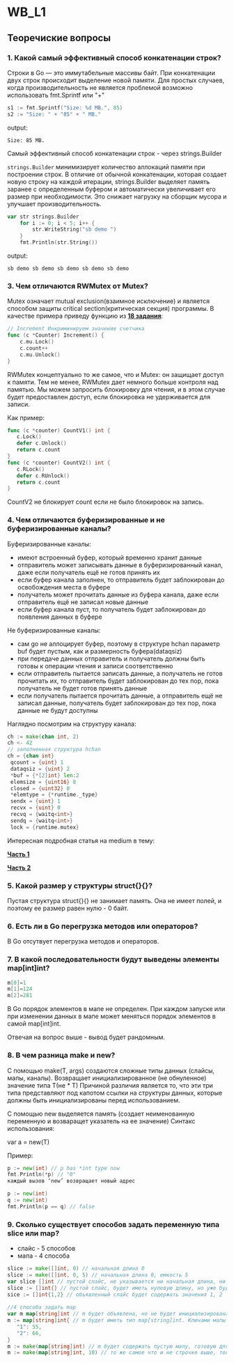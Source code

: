 # WB_L1

## Теоречиские вопросы

### 1. Какой самый эффективный способ конкатенации строк?
Строки в Go — это иммутабельные массивы байт.
При конкатенации двух строк происходит выделение новой памяти.
Для простых случаев, когда производительность не является проблемой возможно использовать fmt.Sprintf или "+"

```go
s1 := fmt.Sprintf("Size: %d MB.", 85)
s2 := "Size: " + "85" + " MB."
```
output:
```
Size: 85 MB.
```

Самый эффективный способ конкатенации строк - через strings.Builder

`strings.Builder` минимизирует количество аллокаций памяти при построении строк. В отличие от обычной конкатенации, которая создает новую строку на каждой итерации, strings.Builder выделяет память заранее с определенным буфером и автоматически увеличивает его размер при необходимости. Это снижает нагрузку на сборщик мусора и улучшает производительность.
```go
var str strings.Builder
	for i := 0; i < 5; i++ {
		str.WriteString("sb demo ")
	}
	fmt.Println(str.String())
```
output:
```
sb demo sb demo sb demo sb demo sb demo 
```


### 3. Чем отличаются RWMutex от Mutex?
Mutex означает mutual exclusion(взаимное исключение) и является способом защиты critical section(критическая секция) программы.
В качестве примера приведу функцию из [**18 задания**](https://github.com/faringet/WB_L1/blob/master/develop/dev18/task18.go):
```go
// Increment Инкриминируем значение счетчика
func (c *Counter) Increment() {
	c.mu.Lock()
	c.count++
	c.mu.Unlock()
}
```

RWMutex концептуально то же самое, что и Mutex: он защищает доступ к памяти. Тем не менее, RWMutex дает немного больше контроля над памятью. Мы можем запросить блокировку для чтения, и в этом случае будет предоставлен доступ, если блокировка не удерживается для записи.

Как пример:
```go
func (c *counter) CountV1() int {
   c.Lock()
   defer c.Unlock()
   return c.count
}
func (c *counter) CountV2() int {
   c.RLock()
   defer c.RUnlock()
   return c.count
}
```
CountV2 не блокирует count если не было блокировок на запись.


### 4. Чем отличаются буферизированные и не буферизированные каналы?
Буферизированные каналы:

* имеют встроенный буфер, который временно хранит данные
* отправитель может записывать данные в буферизированный канал, даже если получатель ещё не готов принять их
* если буфер канала заполнен, то отправитель будет заблокирован до освобождения места в буфере
* получатель может прочитать данные из буфера канала, даже если отправитель ещё не записал новые данные
* если буфер канала пуст, то получатель будет заблокирован до появления данных в буфере

Не буферизированные каналы:

* сам go не аллоцирует буфер, поэтому в структуре hchan параметр buf будет пустым, как и размерность буфера(dataqsiz)
* при передаче данных отправитель и получатель должны быть готовы к операции чтения и записи соответственно
* если отправитель пытается записать данные, а получатель не готов прочитать их, то отправитель будет заблокирован до тех пор, пока получатель не будет готов принять данные
* если получатель пытается прочитать данные, а отправитель ещё не записал данные, получатель будет заблокирован до тех пор, пока данные не будут доступны

Наглядно посмотрим на структуру канала:

```go
ch := make(chan int, 2)
ch <- 42
// заполненная структура hchan
ch = {chan int} 
 qcount = {uint} 1
 dataqsiz = {uint} 2
 *buf = {*[2]int} len:2
 elemsize = {uint16} 8
 closed = {uint32} 0
 *elemtype = {*runtime._type} 
 sendx = {uint} 1
 recvx = {uint} 0
 recvq = {waitq<int>} 
 sendq = {waitq<int>} 
 lock = {runtime.mutex}
 ```
 Интересная подробная статья на medium в тему:
 
 [**Часть 1**](https://medium.com/@victor_nerd/%D0%BF%D0%BE%D0%B4-%D0%BA%D0%B0%D0%BF%D0%BE%D1%82%D0%BE%D0%BC-golang-%D0%BA%D0%B0%D0%BA-%D1%80%D0%B0%D0%B1%D0%BE%D1%82%D0%B0%D1%8E%D1%82-%D0%BA%D0%B0%D0%BD%D0%B0%D0%BB%D1%8B-%D1%87%D0%B0%D1%81%D1%82%D1%8C-1-e1da9e3e104d)
 
 [**Часть 2**](https://medium.com/@victor_nerd/golang-channel-internal-part2-b4e37ad9a118)
 
 
 ### 5. Какой размер у структуры struct{}{}?
 Пустая структура struct{}{} не занимает память. Она не имеет полей, и поэтому ее размер равен нулю - 0 байт.
 
 
 ### 6. Есть ли в Go перегрузка методов или операторов?
 В Go отсутвует перегрузка методов и операторов.
 
 
 ### 7. В какой последовательности будут выведены элементы map[int]int?
 ```go
m[0]=1
m[1]=124
m[2]=281
```
В Go порядок элементов в мапе не определен. При каждом запуске или при изменении данных в мапе может меняться порядок элементов в самой map[int]int.

Отвечая на вопрос выше - вывод будет рандомным. 
 
 
 ### 8. В чем разница make и new?
 С помощью make(T, args) создаются сложные типы данных (слайсы, мапы, каналы). Возвращает инициализированное (не обнуленное) значение типа T(не * T)
 Причиной различия является то, что эти три типа представляют под капотом ссылки на структуры данных, которые должны быть инициализированы перед   использованием.
 
 С помощью new выделяется память (создает неименованную переменную и возваращет указатель на ее значение)
 Синтакс использования:
 
 var a = new(T)
 
 Пример:
 ```go
p := new(int) // p has *int type now
fmt.Println(*p) // "0"
каждый вызов ‘new’ возвращает новый адрес

p := new(int)
q := new(int)
fmt.Println(p == q) // false
```


 ### 9. Сколько существует способов задать переменную типа slice или map?
 * слайс - 5 способов
 * мапа - 4 способа

 ```go
slice := make([]int, 0)	// начальная длина 0
slice := make([]int, 0, 5) // начальная длина 0, емкость 5
var slice []int	// пустой слайс, не указывается ни начальная длина, ни начальная емкость. Будет иметь значение nil
slice := []int{} // пустой слайс, будет иметь нулевую длину, но уже будет выделена память для потенциальных будущих элементов. slice не будет равен nil, он будет указывать на пустую область памяти.
sice := []int{1,2} // объявленный слайс будет содержать значения 1, 2
    
//4 способа задать map	
var m map[string]int // m будет объявлена, но не будет инициализирована. Переменная m будет иметь нулевое значение для типа map[string]int, то есть будет равна nil	
m := map[string]int{ // m будет иметь тип map[string]int. Ключами мапы будут строки "1" и "2", а значениями - 55 и 66.
    "1": 55,
    "2": 66,
}	
m := make(map[string]int) // m будет содержать пустую мапу, готовую для добавления пар ключ-значение.
m := make(map[string]int, 10) // то же самое что и не строчке выше, только будет установлена изначальная емкость - 10
```
 
 
 
 
 
 


